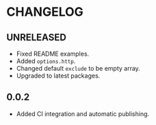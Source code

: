 # CHANGELOG

## UNRELEASED

* Fixed README examples.
* Added `options.http`.
* Changed default `exclude` to be empty array.
* Upgraded to latest packages.

## 0.0.2

* Added CI integration and automatic publishing.